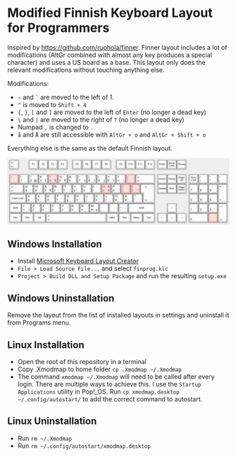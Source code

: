 # Modified Finnish Keyboard Layout for Programmers

Inspired by https://github.com/ruohola/finner. Finner layout includes a lot of modifications (AltGr combined with almost any key produces a special character) and uses a US board as a base. This layout only does the relevant modifications without touching anything else.

Modifications:

- `~` and `` ` `` are moved to the left of 1.
- `^` is moved to `Shift + 4`
- `{`, `}`, `[` and `]` are moved to the left of `Enter` (no longer a dead key)
- `\` and `|` are moved to the right of `?` (no longer a dead key)
- Numpad `,` is changed to `.`
- `å` and `Å` are still accessible with `AltGr + o` and `AltGr + Shift + o`

Everything else is the same as the default Finnish layout.

![Keyboard layout](keyboard.png)

## Windows Installation

- Install [Microsoft Keyboard Layout Creator](https://www.microsoft.com/en-us/download/details.aspx?id=102134)
- `File > Load Source File...` and select `finprog.klc`
- `Project > Build DLL and Setup Package` and run the resulting `setup.exe`

## Windows Uninstallation

Remove the layout from the list of installed layouts in settings and uninstall it from Programs menu.

## Linux Installation

- Open the root of this repository in a terminal
- Copy .Xmodmap to home folder `cp .Xmodmap ~/.Xmodmap`
- The command `xmodmap ~/.Xmodmap` will need to be called after every login. There are multiple ways to achieve this. I use the `Startup Applications` utility in Pop!\_OS. Run `cp xmodmap.desktop ~/.config/autostart/` to add the correct command to autostart.

## Linux Uninstallation

- Run `rm ~/.Xmodmap`
- Run `rm ~/.config/autostart/xmodmap.desktop`
